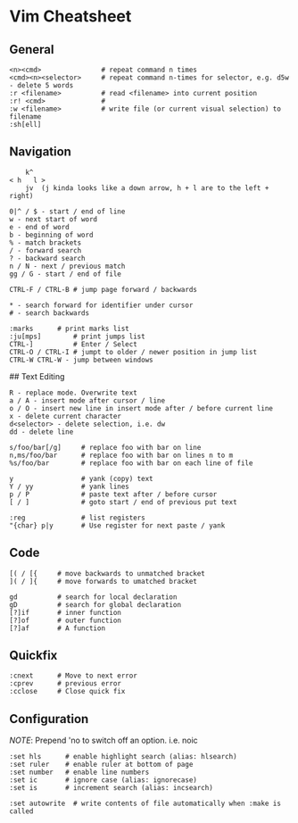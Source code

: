 # Vim Cheatsheet

## General

	<n><cmd>               # repeat command n times
	<cmd><n><selector>     # repeat command n-times for selector, e.g. d5w - delete 5 words
	:r <filename>          # read <filename> into current position
	:r! <cmd>              #
	:w <filename>          # write file (or current visual selection) to filename
	:sh[ell]

## Navigation

	    k^
	< h   l >
	    jv  (j kinda looks like a down arrow, h + l are to the left + right)

	0|^ / $ - start / end of line
	w - next start of word
	e - end of word
	b - beginning of word
	% - match brackets
	/ - forward search
	? - backward search
	n / N - next / previous match
	gg / G - start / end of file

	CTRL-F / CTRL-B # jump page forward / backwards

	* - search forward for identifier under cursor
	# - search backwards

	:marks		# print marks list
	:ju[mps]        # print jumps list
	CTRL-]          # Enter / Select
	CTRL-O / CTRL-I # jumpt to older / newer position in jump list
	CTRL-W CTRL-W - jump between windows

## Text Editing

	R - replace mode. Overwrite text
	a / A - insert mode after cursor / line
	o / O - insert new line in insert mode after / before current line
	x - delete current character
	d<selector> - delete selection, i.e. dw
	dd - delete line

	s/foo/bar[/g]     # replace foo with bar on line
	n,ms/foo/bar      # replace foo with bar on lines n to m
	%s/foo/bar        # replace foo with bar on each line of file

	y                 # yank (copy) text
	Y / yy            # yank lines
	p / P             # paste text after / before cursor
	[ / ]             # goto start / end of previous put text

	:reg              # list registers
	"{char} p|y       # Use register for next paste / yank

## Code

	[( / [{     # move backwards to unmatched bracket
	]( / ]{     # move forwards to umatched bracket

	gd          # search for local declaration
	gD          # search for global declaration
	[?]if       # inner function
	[?]of       # outer function
	[?]af       # A function

## Quickfix

	:cnext		# Move to next error
	:cprev		# previous error
	:cclose		# Close quick fix

## Configuration

*NOTE*: Prepend 'no to switch off an option. i.e. noic

	:set hls      # enable highlight search (alias: hlsearch)
	:set ruler    # enable ruler at bottom of page
	:set number   # enable line numbers
	:set ic       # ignore case (alias: ignorecase)
	:set is       # increment search (alias: incsearch)

	:set autowrite  # write contents of file automatically when :make is called
